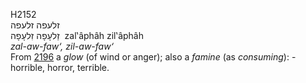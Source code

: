 H2152  
זלעפה זלעפה  
זַלעָפָה זִלעָפָה ‎ zal‛âphâh zil‛âphâh  
*zal-aw-faw‘,* *zil-aw-faw‘*  
From [2196](h2196) a *glow* (of wind or anger); also a *famine* (as
*consuming*): - horrible, horror, terrible.  
